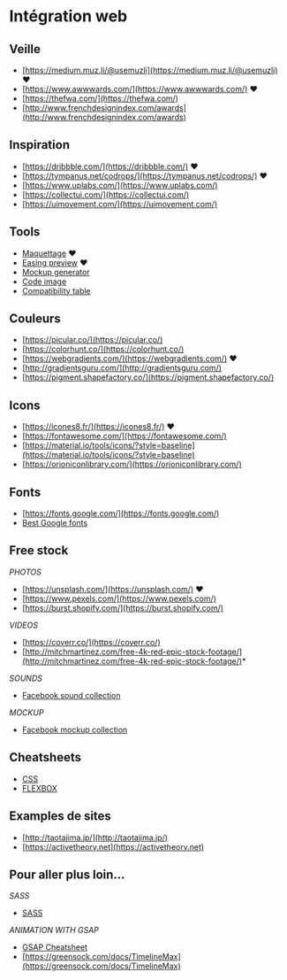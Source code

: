 # Intégration web

## Veille

- [https://medium.muz.li/@usemuzli](https://medium.muz.li/@usemuzli) :hearts:
- [https://www.awwwards.com/](https://www.awwwards.com/) :hearts:
- [https://thefwa.com/](https://thefwa.com/)
- [http://www.frenchdesignindex.com/awards](http://www.frenchdesignindex.com/awards)

## Inspiration

- [https://dribbble.com/](https://dribbble.com/) :hearts:
- [https://tympanus.net/codrops/](https://tympanus.net/codrops/) :hearts:
- [https://www.uplabs.com/](https://www.uplabs.com/)
- [https://collectui.com/](https://collectui.com/)
- [https://uimovement.com/](https://uimovement.com/)

## Tools
- [Maquettage](https://www.figma.com) :hearts:
- [Easing preview](https://matthewlein.com/tools/ceaser) :hearts:
- [Mockup generator](http://threed.io/)
- [Code image](https://carbon.now.sh/?bg=rgba(171%2C%20184%2C%20195%2C%201)&t=seti&wt=none&l=javascript&ds=true&dsyoff=18px&dsblur=68px&wc=true&wa=true&pv=48px&ph=32px&ln=false&fm=Hack&fs=17px&lh=133%25&si=false&es=2x&wm=false&ts=false)
- [Compatibility table](https://caniuse.com/)

## Couleurs

- [https://picular.co/](https://picular.co/)
- [https://colorhunt.co/](https://colorhunt.co/)
- [https://webgradients.com/](https://webgradients.com/) :hearts:
- [http://gradientsguru.com/](http://gradientsguru.com/)
- [https://pigment.shapefactory.co/](https://pigment.shapefactory.co/)

## Icons

- [https://icones8.fr/](https://icones8.fr/) :hearts:
- [https://fontawesome.com/](https://fontawesome.com/)
- [https://material.io/tools/icons/?style=baseline](https://material.io/tools/icons/?style=baseline)
- [https://orioniconlibrary.com/](https://orioniconlibrary.com/)


## Fonts

- [https://fonts.google.com/](https://fonts.google.com/)
- [Best Google fonts](http://s.muz.li/YzBiMGFkM2Nk)

## Free stock

*PHOTOS*
- [https://unsplash.com/](https://unsplash.com/) :hearts:
- [https://www.pexels.com/](https://www.pexels.com/)
- [https://burst.shopify.com/](https://burst.shopify.com/)

*VIDEOS*
- [https://coverr.co/](https://coverr.co/)
- [http://mitchmartinez.com/free-4k-red-epic-stock-footage/](http://mitchmartinez.com/free-4k-red-epic-stock-footage/)*

*SOUNDS*
- [Facebook sound collection](https://www.facebook.com/creator/studio/?reference=redirect_from_sound_collection&tab=sound_collection&context_id=0&collection_id=all_pages&sound_collection_tab=sound_tracks)

*MOCKUP*
- [Facebook mockup collection](https://facebook.design/devices)

## Cheatsheets

- [CSS](https://devhints.io/css)
- [FLEXBOX](https://devhints.io/css-flexbox)

## Examples de sites

- [http://taotajima.jp/](http://taotajima.jp/)
- [https://activetheory.net](https://activetheory.net)

## Pour aller plus loin...

*SASS*
- [SASS](https://devhints.io/sass)

*ANIMATION WITH GSAP*
- [GSAP Cheatsheet](https://ihatetomatoes.net/wp-content/uploads/2016/07/GreenSock-Cheatsheet-4.pdf)
- [https://greensock.com/docs/TimelineMax](https://greensock.com/docs/TimelineMax)